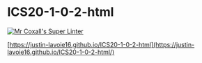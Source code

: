 # ICS20-1-0-2-html

[![Mr Coxall's Super Linter](https://github.com/Justin-Lavoie16/ICS20-1-0-2-hmtl/workflows/Mr%20Coxall's%20Super%20Linter/badge.svg)](https://github.com/Justin-Lavoie16/ICS20-1-0-2-html/actions/)

[https://justin-lavoie16.github.io/ICS20-1-0-2-html](https://justin-lavoie16.github.io/ICS20-1-0-2-html/)
